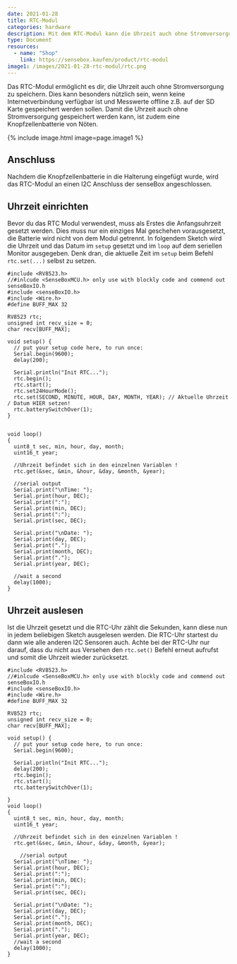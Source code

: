 ```yaml
---
date: 2021-01-28
title: RTC-Modul
categories: hardware
description: Mit dem RTC-Modul kann die Uhrzeit auch ohne Stromversorgung gespeichert werden.
type: Document
resources:
  - name: "Shop"
    link: https://sensebox.kaufen/product/rtc-modul
image1: /images/2021-01-28-rtc-modul/rtc.png
---
```

Das RTC-Modul ermöglicht es dir, die Uhrzeit auch ohne Stromversorgung zu speichern. Dies kann besonders nützlich sein, wenn keine Internetverbindung verfügbar ist und Messwerte offline z.B. auf der SD Karte gespeichert werden sollen. Damit die Uhrzeit auch ohne Stromversorgung gespeichert werden kann, ist zudem eine Knopfzellenbatterie von Nöten. 


{% include image.html image=page.image1 %}


## Anschluss

Nachdem die Knopfzellenbatterie in die Halterung eingefügt wurde, wird das RTC-Modul an einen I2C Anschluss der senseBox angeschlossen. 


## Uhrzeit einrichten

Bevor du das RTC Modul verwendest, muss als Erstes die Anfangsuhrzeit gesetzt werden. Dies muss nur ein einziges Mal geschehen vorausgesetzt, die Batterie wird nicht von dem Modul getrennt. In folgendem Sketch wird die Uhrzeit und das Datum im `setup` gesetzt und im `loop` auf dem seriellen Monitor ausgegeben. 
Denk dran, die aktuelle Zeit im `setup` beim Befehl `rtc.set(...)` selbst zu setzen. 

```arduino
#include <RV8523.h>
//#inlcude <SenseBoxMCU.h> only use with blockly code and commend out senseBoxIO.h
#include <senseBoxIO.h>
#include <Wire.h>
#define BUFF_MAX 32

RV8523 rtc;
unsigned int recv_size = 0;
char recv[BUFF_MAX];

void setup() {
  // put your setup code here, to run once:
  Serial.begin(9600);
  delay(200);
 
  Serial.println("Init RTC...");
  rtc.begin();
  rtc.start();
  rtc.set24HourMode(); 
  rtc.set(SECOND, MINUTE, HOUR, DAY, MONTH, YEAR); // Aktuelle Uhrzeit / Datum HIER setzen!
  rtc.batterySwitchOver(1);
}


void loop()
{
  uint8_t sec, min, hour, day, month;
  uint16_t year;

  //Uhrzeit befindet sich in den einzelnen Variablen !
  rtc.get(&sec, &min, &hour, &day, &month, &year);

  //serial output
  Serial.print("\nTime: ");
  Serial.print(hour, DEC);
  Serial.print(":");
  Serial.print(min, DEC);
  Serial.print(":");
  Serial.print(sec, DEC);

  Serial.print("\nDate: ");
  Serial.print(day, DEC);
  Serial.print(".");
  Serial.print(month, DEC);
  Serial.print(".");
  Serial.print(year, DEC);

  //wait a second
  delay(1000);
}
```

## Uhrzeit auslesen

Ist die Uhrzeit gesetzt und die RTC-Uhr zählt die Sekunden, kann diese nun in jedem beliebigen Sketch ausgelesen werden. Die RTC-Uhr startest du dann wie alle anderen I2C Sensoren auch. Achte bei der RTC-Uhr nur darauf, dass du nicht aus Versehen den `rtc.set()` Befehl erneut aufrufst und somit die Uhrzeit wieder zurücksetzt. 

```arduino
#include <RV8523.h>
//#inlcude <SenseBoxMCU.h> only use with blockly code and commend out senseBoxIO.h
#include <senseBoxIO.h>
#include <Wire.h>
#define BUFF_MAX 32

RV8523 rtc;
unsigned int recv_size = 0;
char recv[BUFF_MAX];

void setup() {
  // put your setup code here, to run once:
  Serial.begin(9600);

  Serial.println("Init RTC...");
  delay(200);
  rtc.begin();
  rtc.start();
  rtc.batterySwitchOver(1);

}
void loop()
{
  uint8_t sec, min, hour, day, month;
  uint16_t year;

  //Uhrzeit befindet sich in den einzelnen Variablen !
  rtc.get(&sec, &min, &hour, &day, &month, &year);

    //serial output
  Serial.print("\nTime: ");
  Serial.print(hour, DEC);
  Serial.print(":");
  Serial.print(min, DEC);
  Serial.print(":");
  Serial.print(sec, DEC);

  Serial.print("\nDate: ");
  Serial.print(day, DEC);
  Serial.print(".");
  Serial.print(month, DEC);
  Serial.print(".");
  Serial.print(year, DEC);
  //wait a second
  delay(1000);
}
```


